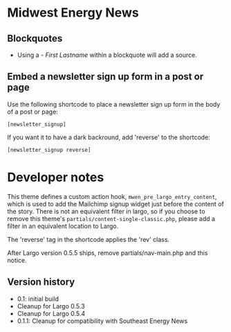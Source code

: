 # Midwest Energy News

## Blockquotes

- Using a <cite>- First Lastname</cite> within a blockquote will add a source.

## Embed a newsletter sign up form in a post or page

Use the following shortcode to place a newsletter sign up form in the body of a post or page:

    [newsletter_signup]

If you want it to have a dark backround, add 'reverse' to the shortcode:

    [newsletter_signup reverse]

# Developer notes

This theme defines a custom action hook, `mwen_pre_largo_entry_content`, which is used to add the Mailchimp signup widget just before the content of the story. There is not an equivalent filter in largo, so if you choose to remove this theme's `partials/content-single-classic.php`, please add a filter in an equivalent location to Largo.

The 'reverse' tag in the shortcode applies the 'rev' class.

After Largo version 0.5.5 ships, remove partials/nav-main.php and this notice.

## Version history

- 0.1: initial build
- Cleanup for Largo 0.5.3
- Cleanup for Largo 0.5.4
- 0.1.1: Cleanup for compatibility with Southeast Energy News
